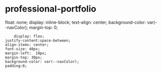 # professional-portfolio

 float: none;
    display: inline-block;
    text-align: center;
    background-color: var(--navColor);
    margin-top: 0;


        display: flex;
    justify-content:space-between;
    align-items: center;
    font-size: 40px;
    margin-left:  10px;
    margin-top: 30px;
    background-color: var(--navColor);
    padding:0;